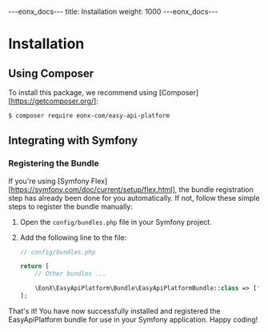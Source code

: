---eonx_docs---
title: Installation
weight: 1000
---eonx_docs---

# Installation

## Using Composer

To install this package, we recommend using [Composer][https://getcomposer.org/]:

```bash
$ composer require eonx-com/easy-api-platform
```

## Integrating with Symfony

### Registering the Bundle

If you're using [Symfony Flex][https://symfony.com/doc/current/setup/flex.html], the bundle registration step has already been done for you automatically. If not, follow these simple steps to register the bundle manually:

1. Open the `config/bundles.php` file in your Symfony project.

2. Add the following line to the file:

   ```php
   // config/bundles.php

   return [
       // Other bundles ...

       \EonX\EasyApiPlatform\Bundle\EasyApiPlatformBundle::class => ['all' => true],
   ];
   ```

That's it! You have now successfully installed and registered the EasyApiPlatform bundle for use in your Symfony application. Happy coding!
